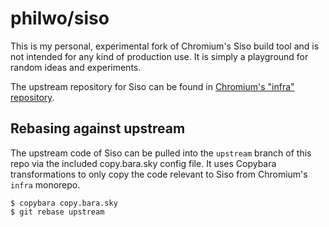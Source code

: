 # philwo/siso

This is my personal, experimental fork of Chromium's Siso build tool and is not
intended for any kind of production use. It is simply a playground for random
ideas and experiments.

The upstream repository for Siso can be found in [Chromium's "infra" repository](https://chromium.googlesource.com/infra/infra/+/refs/heads/main/go/src/infra/build/siso/).

## Rebasing against upstream

The upstream code of Siso can be pulled into the `upstream` branch of this repo
via the included copy.bara.sky config file. It uses Copybara transformations to
only copy the code relevant to Siso from Chromium's `infra` monorepo.

```
$ copybara copy.bara.sky
$ git rebase upstream
```
